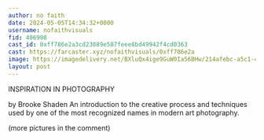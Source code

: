 ```yaml
---
author: no faith
date: 2024-05-05T14:34:32+0000
username: nofaithvisuals
fid: 406908
cast_id: 0xff786e2a3cd23089e587feee8bd49942f4cd0363
cast: https://farcaster.xyz/nofaithvisuals/0xff786e2a
image: https://imagedelivery.net/BXluQx4ige9GuW0Ia56BHw/214afebc-a5c1-4830-9505-18ca565b9900/original
layout: post
---
```


INSPIRATION IN PHOTOGRAPHY

by Brooke Shaden
An introduction to the creative process and techniques used by one of the most recognized names in modern art photography.

(more pictures in the comment)

<img src='https://imagedelivery.net/BXluQx4ige9GuW0Ia56BHw/214afebc-a5c1-4830-9505-18ca565b9900/original' alt='' referrerpolicy='no-referrer'/>
